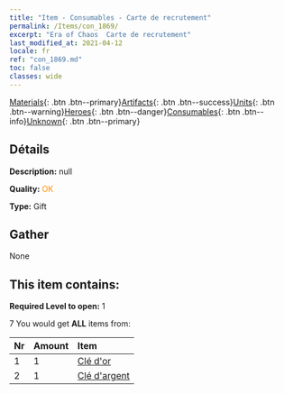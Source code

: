 ```yaml
---
title: "Item - Consumables - Carte de recrutement"
permalink: /Items/con_1869/
excerpt: "Era of Chaos  Carte de recrutement"
last_modified_at: 2021-04-12
locale: fr
ref: "con_1869.md"
toc: false
classes: wide
---
```

 [Materials](/fr/Items/){: .btn .btn--primary}[Artifacts](/fr/Items/Artifacts/){: .btn .btn--success}[Units](/fr/Items/Units/){: .btn .btn--warning}[Heroes](/fr/Items/Heroes/){: .btn .btn--danger}[Consumables](/fr/Items/Consumables/){: .btn .btn--info}[Unknown](/fr/Items/Unknown/){: .btn .btn--primary}

## Détails
 **Description:** null

 **Quality:** <span style="color: #FF8C00">OK</span>

 **Type:** Gift

## Gather

  None

## This item contains:

 **Required Level to open:** 1

 7 You would get **ALL** items  from:

  | Nr | Amount |     Item    |
  |:---|:-------|:------------|
  | 1 | 1 | [Clé d'or](/fr/Items/con_783/) | 
  | 2 | 1 | [Clé d'argent](/fr/Items/con_693/) | 
